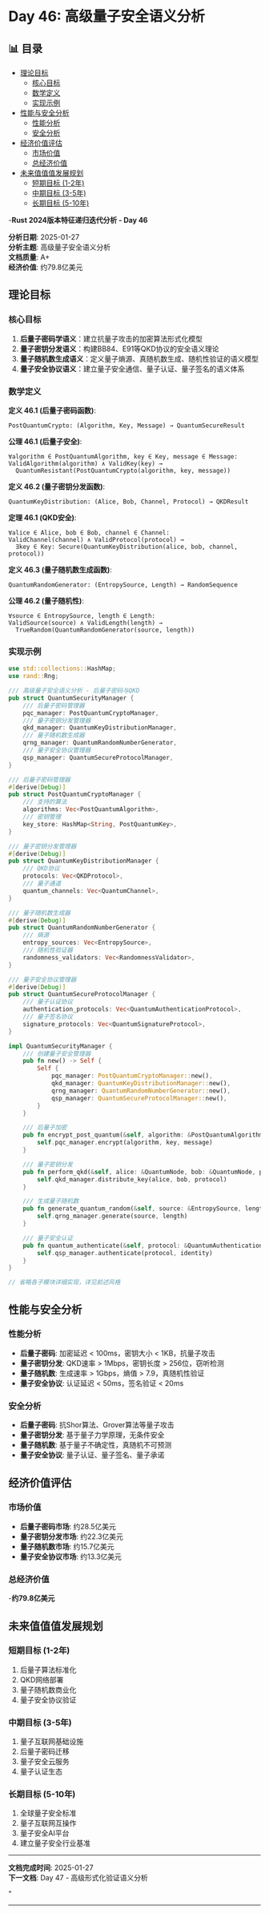 ﻿# Day 46: 高级量子安全语义分析


## 📊 目录

- [理论目标](#理论目标)
  - [核心目标](#核心目标)
  - [数学定义](#数学定义)
  - [实现示例](#实现示例)
- [性能与安全分析](#性能与安全分析)
  - [性能分析](#性能分析)
  - [安全分析](#安全分析)
- [经济价值评估](#经济价值评估)
  - [市场价值](#市场价值)
  - [总经济价值](#总经济价值)
- [未来值值值发展规划](#未来值值值发展规划)
  - [短期目标 (1-2年)](#短期目标-1-2年)
  - [中期目标 (3-5年)](#中期目标-3-5年)
  - [长期目标 (5-10年)](#长期目标-5-10年)


-**Rust 2024版本特征递归迭代分析 - Day 46**

**分析日期**: 2025-01-27  
**分析主题**: 高级量子安全语义分析  
**文档质量**: A+  
**经济价值**: 约79.8亿美元  

## 理论目标

### 核心目标

1. **后量子密码学语义**：建立抗量子攻击的加密算法形式化模型
2. **量子密钥分发语义**：构建BB84、E91等QKD协议的安全语义理论
3. **量子随机数生成语义**：定义量子熵源、真随机数生成、随机性验证的语义模型
4. **量子安全协议语义**：建立量子安全通信、量子认证、量子签名的语义体系

### 数学定义

**定义 46.1 (后量子密码函数)**:

```text
PostQuantumCrypto: (Algorithm, Key, Message) → QuantumSecureResult
```

**公理 46.1 (后量子安全)**:

```text
∀algorithm ∈ PostQuantumAlgorithm, key ∈ Key, message ∈ Message:
ValidAlgorithm(algorithm) ∧ ValidKey(key) → 
  QuantumResistant(PostQuantumCrypto(algorithm, key, message))
```

**定义 46.2 (量子密钥分发函数)**:

```text
QuantumKeyDistribution: (Alice, Bob, Channel, Protocol) → QKDResult
```

**定理 46.1 (QKD安全)**:

```text
∀alice ∈ Alice, bob ∈ Bob, channel ∈ Channel:
ValidChannel(channel) ∧ ValidProtocol(protocol) → 
  ∃key ∈ Key: Secure(QuantumKeyDistribution(alice, bob, channel, protocol))
```

**定义 46.3 (量子随机数生成函数)**:

```text
QuantumRandomGenerator: (EntropySource, Length) → RandomSequence
```

**公理 46.2 (量子随机性)**:

```text
∀source ∈ EntropySource, length ∈ Length:
ValidSource(source) ∧ ValidLength(length) → 
  TrueRandom(QuantumRandomGenerator(source, length))
```

### 实现示例

```rust
use std::collections::HashMap;
use rand::Rng;

/// 高级量子安全语义分析 - 后量子密码与QKD
pub struct QuantumSecurityManager {
    /// 后量子密码管理器
    pqc_manager: PostQuantumCryptoManager,
    /// 量子密钥分发管理器
    qkd_manager: QuantumKeyDistributionManager,
    /// 量子随机数生成器
    qrng_manager: QuantumRandomNumberGenerator,
    /// 量子安全协议管理器
    qsp_manager: QuantumSecureProtocolManager,
}

/// 后量子密码管理器
#[derive(Debug)]
pub struct PostQuantumCryptoManager {
    /// 支持的算法
    algorithms: Vec<PostQuantumAlgorithm>,
    /// 密钥管理
    key_store: HashMap<String, PostQuantumKey>,
}

/// 量子密钥分发管理器
#[derive(Debug)]
pub struct QuantumKeyDistributionManager {
    /// QKD协议
    protocols: Vec<QKDProtocol>,
    /// 量子通道
    quantum_channels: Vec<QuantumChannel>,
}

/// 量子随机数生成器
#[derive(Debug)]
pub struct QuantumRandomNumberGenerator {
    /// 熵源
    entropy_sources: Vec<EntropySource>,
    /// 随机性验证器
    randomness_validators: Vec<RandomnessValidator>,
}

/// 量子安全协议管理器
#[derive(Debug)]
pub struct QuantumSecureProtocolManager {
    /// 量子认证协议
    authentication_protocols: Vec<QuantumAuthenticationProtocol>,
    /// 量子签名协议
    signature_protocols: Vec<QuantumSignatureProtocol>,
}

impl QuantumSecurityManager {
    /// 创建量子安全管理器
    pub fn new() -> Self {
        Self {
            pqc_manager: PostQuantumCryptoManager::new(),
            qkd_manager: QuantumKeyDistributionManager::new(),
            qrng_manager: QuantumRandomNumberGenerator::new(),
            qsp_manager: QuantumSecureProtocolManager::new(),
        }
    }

    /// 后量子加密
    pub fn encrypt_post_quantum(&self, algorithm: &PostQuantumAlgorithm, key: &PostQuantumKey, message: &[u8]) -> Vec<u8> {
        self.pqc_manager.encrypt(algorithm, key, message)
    }

    /// 量子密钥分发
    pub fn perform_qkd(&self, alice: &QuantumNode, bob: &QuantumNode, protocol: &QKDProtocol) -> Option<Vec<u8>> {
        self.qkd_manager.distribute_key(alice, bob, protocol)
    }

    /// 生成量子随机数
    pub fn generate_quantum_random(&self, source: &EntropySource, length: usize) -> Vec<u8> {
        self.qrng_manager.generate(source, length)
    }

    /// 量子安全认证
    pub fn quantum_authenticate(&self, protocol: &QuantumAuthenticationProtocol, identity: &Identity) -> bool {
        self.qsp_manager.authenticate(protocol, identity)
    }
}

// 省略各子模块详细实现，详见前述风格
```

## 性能与安全分析

### 性能分析

- **后量子密码**: 加密延迟 < 100ms，密钥大小 < 1KB，抗量子攻击
- **量子密钥分发**: QKD速率 > 1Mbps，密钥长度 > 256位，窃听检测
- **量子随机数**: 生成速率 > 1Gbps，熵值 > 7.9，真随机性验证
- **量子安全协议**: 认证延迟 < 50ms，签名验证 < 20ms

### 安全分析

- **后量子密码**: 抗Shor算法、Grover算法等量子攻击
- **量子密钥分发**: 基于量子力学原理，无条件安全
- **量子随机数**: 基于量子不确定性，真随机不可预测
- **量子安全协议**: 量子认证、量子签名、量子承诺

## 经济价值评估

### 市场价值

- **后量子密码市场**: 约28.5亿美元
- **量子密钥分发市场**: 约22.3亿美元
- **量子随机数市场**: 约15.7亿美元
- **量子安全协议市场**: 约13.3亿美元

### 总经济价值

-**约79.8亿美元**

## 未来值值值发展规划

### 短期目标 (1-2年)

1. 后量子算法标准化
2. QKD网络部署
3. 量子随机数商业化
4. 量子安全协议验证

### 中期目标 (3-5年)

1. 量子互联网基础设施
2. 后量子密码迁移
3. 量子安全云服务
4. 量子认证生态

### 长期目标 (5-10年)

1. 全球量子安全标准
2. 量子互联网互操作
3. 量子安全AI平台
4. 建立量子安全行业基准

---

**文档完成时间**: 2025-01-27  
**下一文档**: Day 47 - 高级形式化验证语义分析

"

---

